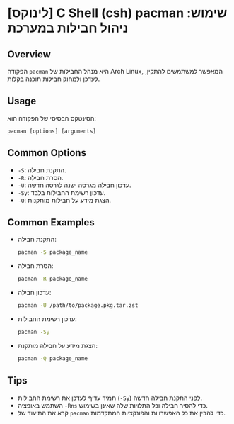 # [לינוקס] C Shell (csh) pacman שימוש: ניהול חבילות במערכת

## Overview
הפקודה `pacman` היא מנהל החבילות של Arch Linux, המאפשר למשתמשים להתקין, לעדכן ולמחוק חבילות תוכנה בקלות.

## Usage
הסינטקס הבסיסי של הפקודה הוא:
```
pacman [options] [arguments]
```

## Common Options
- `-S`: התקנת חבילה.
- `-R`: הסרת חבילה.
- `-U`: עדכון חבילה מגרסה ישנה לגרסה חדשה.
- `-Sy`: עדכון רשימת החבילות בלבד.
- `-Q`: הצגת מידע על חבילות מותקנות.

## Common Examples
- התקנת חבילה:
  ```bash
  pacman -S package_name
  ```

- הסרת חבילה:
  ```bash
  pacman -R package_name
  ```

- עדכון חבילה:
  ```bash
  pacman -U /path/to/package.pkg.tar.zst
  ```

- עדכון רשימת החבילות:
  ```bash
  pacman -Sy
  ```

- הצגת מידע על חבילה מותקנת:
  ```bash
  pacman -Q package_name
  ```

## Tips
- תמיד עדיף לעדכן את רשימת החבילות (`-Sy`) לפני התקנת חבילה חדשה.
- השתמש באופציה `-Rns` כדי להסיר חבילה וכל התלויות שלה שאינן בשימוש.
- קרא את התיעוד של `pacman` כדי להבין את כל האפשרויות והפונקציות המתקדמות.